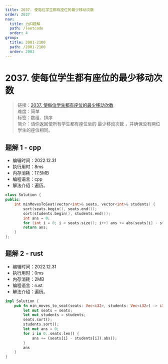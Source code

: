 ```yaml
---
title: 2037. 使每位学生都有座位的最少移动次数
order: 2037
nav:
  title: 力扣题解
  path: /leetcode
  order: 4
group:
  title: 2001-2100
  path: /2001-2100
  order: 2001
---
```


# 2037. 使每位学生都有座位的最少移动次数

> 链接：[2037. 使每位学生都有座位的最少移动次数](https://leetcode.cn/problems/minimum-number-of-moves-to-seat-everyone/)  
> 难度：简单  
> 标签：数组、排序  
> 简介：请你返回使所有学生都有座位坐的 最少移动次数 ，并确保没有两位学生的座位相同。

## 题解 1 - cpp

- 编辑时间：2022.12.31
- 执行用时：8ms
- 内存消耗：17.5MB
- 编程语言：cpp
- 解法介绍：遍历。

```cpp
class Solution {
public:
    int minMovesToSeat(vector<int>& seats, vector<int>& students) {
        sort(seats.begin(), seats.end());
        sort(students.begin(), students.end());
        int ans = 0;
        for (int i = 0; i < seats.size(); i++) ans += abs(seats[i] - students[i]);
        return ans;
    }
};
```

## 题解 2 - rust

- 编辑时间：2022.12.31
- 执行用时：0ms
- 内存消耗：2MB
- 编程语言：rust
- 解法介绍：遍历。

```rust
impl Solution {
    pub fn min_moves_to_seat(seats: Vec<i32>, students: Vec<i32>) -> i32 {
        let mut seats = seats;
        let mut students = students;
        seats.sort();
        students.sort();
        let mut ans = 0;
        for i in 0..seats.len() {
            ans += (seats[i] - students[i]).abs();
        }
        ans
    }
}
```
